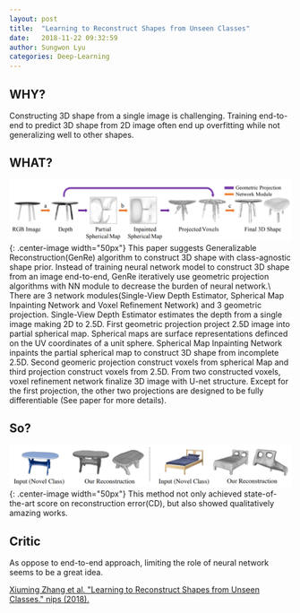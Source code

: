 ```yaml
---
layout: post
title:  "Learning to Reconstruct Shapes from Unseen Classes"
date:   2018-11-22 09:32:59
author: Sungwon Lyu
categories: Deep-Learning
---
```


## WHY? 
Constructing 3D shape from a single image is challenging. Training end-to-end to predict 3D shape from 2D image often end up overfitting while not generalizing well to other shapes. 

## WHAT?
![image](/assets/images/genre1.png){: .center-image width="50px"}
This paper suggests Generalizable Reconstruction(GenRe) algorithm to construct 3D shape with class-agnostic shape prior. Instead of training neural network model to construct 3D shape from an image end-to-end, GenRe iteratively use geometric projection algorithms with NN module to decrease the burden of neural network.\\
There are 3 network modules(Single-View Depth Estimator, Spherical Map Inpainting Network and Voxel Refinement Network) and 3 geometric projection. Single-View Depth Estimator estimates the depth from a single image making 2D to 2.5D. First geometric projection project 2.5D image into partial spherical map. Spherical maps are surface representations definced on the UV coordinates of a unit sphere. Spherical Map Inpainting Network inpaints the partial spherical map to construct 3D shape from incomplete 2.5D. Second geomeric projection construct voxels from spherical Map and third projection construct voxels from 2.5D. From two constructed voxels, voxel refinement network finalize 3D image with U-net structure. Except for the first projection, the other two projections are designed to be fully differentiable (See paper for more details).

## So?
![image](/assets/images/genre2.png){: .center-image width="50px"}
This method not only achieved state-of-the-art score on reconstruction error(CD), but also showed qualitatively amazing works.

## Critic
As oppose to end-to-end approach, limiting the role of neural network seems to be a great idea.

[Xiuming Zhang et al. "Learning to Reconstruct Shapes from Unseen Classes." nips (2018).](https://jiajunwu.com/papers/genre_nips.pdf)
